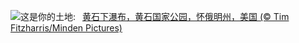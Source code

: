 ![](https://www.bing.com/th?id=OHR.YellowstoneFalls_ZH-CN8050562150_UHD.jpg&w=1000)这是你的土地:&nbsp;&ensp;[黄石下瀑布，黄石国家公园，怀俄明州，美国 (© Tim Fitzharris/Minden Pictures)](https://www.bing.com/th?id=OHR.YellowstoneFalls_ZH-CN8050562150_UHD.jpg)
<br><br/>
